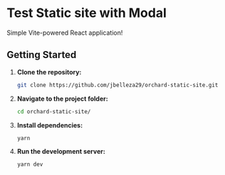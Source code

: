 # Test Static site with Modal

Simple Vite-powered React application!

## Getting Started

1. **Clone the repository:**

   ```bash
   git clone https://github.com/jbelleza29/orchard-static-site.git
2. **Navigate to the project folder:**

   ```bash
   cd orchard-static-site/

3. **Install dependencies:**

   ```bash
   yarn

3. **Run the development server:**

   ```bash
   yarn dev

